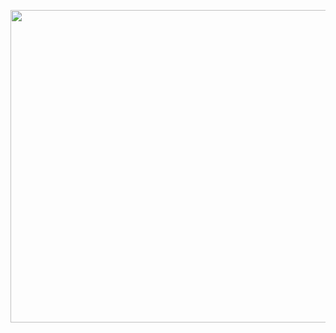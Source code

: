 <p align="top">
<img width="1000" height="500" src="https://images.hdqwalls.com/wallpapers/bthumb/walking-on-galaxy-4k-uw.jpg">
</p>
